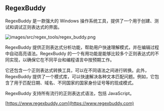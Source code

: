 ## RegexBuddy

RegexBuddy 是一款强大的 Windows 操作系统工具，提供了一个用于创建、测试和调试正则表达式的界面。

![images/src/regex_tools/regex_buddy.png](images/src/regex_tools/regex_buddy.png)

RegexBuddy 提供正则表达式分析功能，帮助用户快速理解模式，并在编辑过程中自动高亮语法。RegexBuddy 的一个有用功能是能够比较多个正则表达式的不同实现，以确保它在不同平台和编程语言中按预期工作。

它还包含一个正则表达式转换工具，可以在不同语法之间进行转换。此外，RegexBuddy 提供了一个模式库，可以快速解决各种文本匹配问题。例如，它包含了用于匹配日期、域名、不同国家的国家身份证号等的现成模式。

RegexBuddy 支持所有流行的正则表达式语法，包括 JavaScript。

[https://www.regexbuddy.com](https://www.regexbuddy.com)
